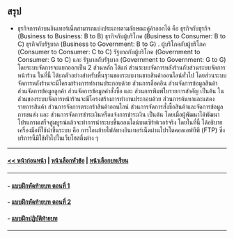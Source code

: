 ## สรุป

* ธุรกิจการค้าบนอินเทอร์เน็ตสามารถแบ่งประเภทตามลักษณะคู่ค้าออกได้ คือ ธุรกิจกับธุรกิจ (Business to Business: B to B) ธุรกิจกับผู้บริโภค (Business to Consumer: B to C) ธุรกิจกับรัฐบาล (Business to Government: B to G) .  ผู้บริโภคกับผู้บริโภค (Consumer to Consumer: C to C) รัฐบาลกับผู้บริโภค (Government to Consumer: G to C) และ รัฐบาลกับรัฐบาล (Government to Government: G to G) โดยระบบจัดการจะแยกออกเป็น 2 ส่วนหลัก ได้แก่ ส่วนระบบจัดการหลังร้านกับส่วนระบบจัดการหน้าร้าน ในที่นี้ ได้ยกตัวอย่างสำหรับพื้นฐานของระบบงานขายสินค้าออนไลน์ทั่วไป โดยส่วนระบบจัดการหลังร้านจะมีโครงสร้างการทำงานประกอบด้วย ส่วนการล็อคอิน ส่วนจัดการข้อมูลสินค้า ส่วนจัดการข้อมูลลูกค้า ส่วนจัดการข้อมูลคำสั่งซื้อ และ ส่วนการพิมพ์ใบรายการสำคัญ เป็นต้น ในส่วนของระบบจัดการหน้าร้านจะมีโครงสร้างการทำงานประกอบด้วย ส่วนการค้นหาและแสดงรายการสินค้า ส่วนการจัดการตระกร้าสินค้าออนไลน์ ส่วนการจัดการสั่งซื้อสินค้าและจัดการข้อมูลการขนส่ง และ ส่วนการจัดการชำระเงินหรือแจ้งการชำระเงิน เป็นต้น โดยเมื่อผู้พัฒนาได้พัฒนาโปรแกรมเสร็จสูมบูรณ์แล้วจะทำการนำระบบขึ้นออนไลน์บนเซิร์ฟเวอร์จริง โดยในที่นี้ ได้อธิบายเครื่องมือที่ใช้นำขึ้นระบบ คือ การโอนย้ายไฟล์ทางอินเทอร์เน็ตผ่านโปรโตคอลเอฟทีพี (FTP) ซึ่งบริการนี้มีใช้ทั่วไปในเว็บโฮสติ้งต่าง ๆ

---
#### [<< หน้าก่อนหน้า](0904.md) | [หน้าเลือกหัวข้อ](README.md) | [หน้าเลือกบทเรียน](../README.md)
---
#### - [แบบฝึกหัดท้ายบท ตอนที่ 1](0930.md)
#### - [แบบฝึกหัดท้ายบท ตอนที่ 2](0950.md)
#### - [แบบฝึกปฏิบัติท้ายบท](0970.md)
---
